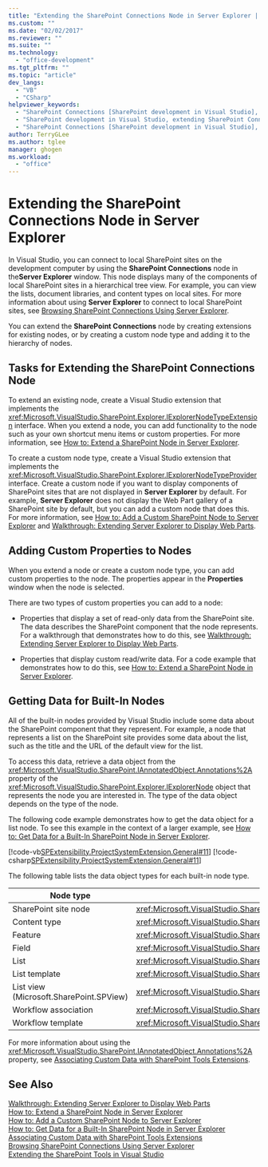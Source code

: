 ```yaml
---
title: "Extending the SharePoint Connections Node in Server Explorer | Microsoft Docs"
ms.custom: ""
ms.date: "02/02/2017"
ms.reviewer: ""
ms.suite: ""
ms.technology: 
  - "office-development"
ms.tgt_pltfrm: ""
ms.topic: "article"
dev_langs: 
  - "VB"
  - "CSharp"
helpviewer_keywords: 
  - "SharePoint Connections [SharePoint development in Visual Studio], extending a node"
  - "SharePoint development in Visual Studio, extending SharePoint Connections node in Server Explorer"
  - "SharePoint Connections [SharePoint development in Visual Studio], creating a new node type"
author: TerryGLee
ms.author: tglee
manager: ghogen
ms.workload: 
  - "office"
---
```

# Extending the SharePoint Connections Node in Server Explorer
  In Visual Studio, you can connect to local SharePoint sites on the development computer by using the **SharePoint Connections** node in the**Server Explorer** window. This node displays many of the components of local SharePoint sites in a hierarchical tree view. For example, you can view the lists, document libraries, and content types on local sites. For more information about using **Server Explorer** to connect to local SharePoint sites, see [Browsing SharePoint Connections Using Server Explorer](../sharepoint/browsing-sharepoint-connections-using-server-explorer.md).  
  
 You can extend the **SharePoint Connections** node by creating extensions for existing nodes, or by creating a custom node type and adding it to the hierarchy of nodes.  
  
## Tasks for Extending the SharePoint Connections Node  
 To extend an existing node, create a Visual Studio extension that implements the <xref:Microsoft.VisualStudio.SharePoint.Explorer.IExplorerNodeTypeExtension> interface. When you extend a node, you can add functionality to the node such as your own shortcut menu items or custom properties. For more information, see [How to: Extend a SharePoint Node in Server Explorer](../sharepoint/how-to-extend-a-sharepoint-node-in-server-explorer.md).  
  
 To create a custom node type, create a Visual Studio extension that implements the <xref:Microsoft.VisualStudio.SharePoint.Explorer.IExplorerNodeTypeProvider> interface. Create a custom node if you want to display components of SharePoint sites that are not displayed in **Server Explorer** by default. For example, **Server Explorer** does not display the Web Part gallery of a SharePoint site by default, but you can add a custom node that does this. For more information, see [How to: Add a Custom SharePoint Node to Server Explorer](../sharepoint/how-to-add-a-custom-sharepoint-node-to-server-explorer.md) and [Walkthrough: Extending Server Explorer to Display Web Parts](../sharepoint/walkthrough-extending-server-explorer-to-display-web-parts.md).  
  
## Adding Custom Properties to Nodes  
 When you extend a node or create a custom node type, you can add custom properties to the node. The properties appear in the **Properties** window when the node is selected.  
  
 There are two types of custom properties you can add to a node:  
  
-   Properties that display a set of read-only data from the SharePoint site. The data describes the SharePoint component that the node represents. For a walkthrough that demonstrates how to do this, see [Walkthrough: Extending Server Explorer to Display Web Parts](../sharepoint/walkthrough-extending-server-explorer-to-display-web-parts.md).  
  
-   Properties that display custom read/write data. For a code example that demonstrates how to do this, see [How to: Extend a SharePoint Node in Server Explorer](../sharepoint/how-to-extend-a-sharepoint-node-in-server-explorer.md).  
  
## Getting Data for Built-In Nodes  
 All of the built-in nodes provided by Visual Studio include some data about the SharePoint component that they represent. For example, a node that represents a list on the SharePoint site provides some data about the list, such as the title and the URL of the default view for the list.  
  
 To access this data, retrieve a data object from the <xref:Microsoft.VisualStudio.SharePoint.IAnnotatedObject.Annotations%2A> property of the <xref:Microsoft.VisualStudio.SharePoint.Explorer.IExplorerNode> object that represents the node you are interested in. The type of the data object depends on the type of the node.  
  
 The following code example demonstrates how to get the data object for a list node. To see this example in the context of a larger example, see [How to: Get Data for a Built-In SharePoint Node in Server Explorer](../sharepoint/how-to-get-data-for-a-built-in-sharepoint-node-in-server-explorer.md).  
  
 [!code-vb[SPExtensibility.ProjectSystemExtension.General#11](../sharepoint/codesnippet/VisualBasic/projectsystemexamples/extension/serverexplorerextensionnodeinfo.vb#11)]
 [!code-csharp[SPExtensibility.ProjectSystemExtension.General#11](../sharepoint/codesnippet/CSharp/projectsystemexamples/extension/serverexplorerextensionnodeinfo.cs#11)]  
  
 The following table lists the data object types for each built-in node type.  
  
|Node type|Data object type|  
|---------------|----------------------|  
|SharePoint site node|<xref:Microsoft.VisualStudio.SharePoint.Explorer.IExplorerSiteNodeInfo>|  
|Content type|<xref:Microsoft.VisualStudio.SharePoint.Explorer.Extensions.IContentTypeNodeInfo>|  
|Feature|<xref:Microsoft.VisualStudio.SharePoint.Explorer.Extensions.IFeatureNodeInfo>|  
|Field|<xref:Microsoft.VisualStudio.SharePoint.Explorer.Extensions.IFieldNodeInfo>|  
|List|<xref:Microsoft.VisualStudio.SharePoint.Explorer.Extensions.IListNodeInfo>|  
|List template|<xref:Microsoft.VisualStudio.SharePoint.Explorer.Extensions.IListTemplateNodeInfo>|  
|List view (Microsoft.SharePoint.SPView)|<xref:Microsoft.VisualStudio.SharePoint.Explorer.Extensions.IListViewNodeInfo>|  
|Workflow association|<xref:Microsoft.VisualStudio.SharePoint.Explorer.Extensions.IWorkflowAssociationNodeInfo>|  
|Workflow template|<xref:Microsoft.VisualStudio.SharePoint.Explorer.Extensions.IWorkflowTemplateNodeInfo>|  
  
 For more information about using the <xref:Microsoft.VisualStudio.SharePoint.IAnnotatedObject.Annotations%2A> property, see [Associating Custom Data with SharePoint Tools Extensions](../sharepoint/associating-custom-data-with-sharepoint-tools-extensions.md).  
  
## See Also  
 [Walkthrough: Extending Server Explorer to Display Web Parts](../sharepoint/walkthrough-extending-server-explorer-to-display-web-parts.md)   
 [How to: Extend a SharePoint Node in Server Explorer](../sharepoint/how-to-extend-a-sharepoint-node-in-server-explorer.md)   
 [How to: Add a Custom SharePoint Node to Server Explorer](../sharepoint/how-to-add-a-custom-sharepoint-node-to-server-explorer.md)   
 [How to: Get Data for a Built-In SharePoint Node in Server Explorer](../sharepoint/how-to-get-data-for-a-built-in-sharepoint-node-in-server-explorer.md)   
 [Associating Custom Data with SharePoint Tools Extensions](../sharepoint/associating-custom-data-with-sharepoint-tools-extensions.md)   
 [Browsing SharePoint Connections Using Server Explorer](../sharepoint/browsing-sharepoint-connections-using-server-explorer.md)   
 [Extending the SharePoint Tools in Visual Studio](../sharepoint/extending-the-sharepoint-tools-in-visual-studio.md)  
  
  